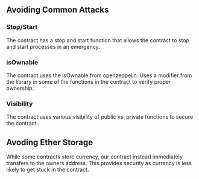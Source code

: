 ## Avoiding Common Attacks

### Stop/Start
The contract has a stop and start function that allows the contract to stop and start processes in an emergency.

### isOwnable
The contract uses the isOwnable from openzeppelin. Uses a modifier from the library in some of the functions in the contract to verify proper ownership.

### Visibility
The contract uses various visibility of public vs. private functions to secure the contract.

## Avoding Ether Storage
While some contracts store currency, our contract instead immediately transfers to the owners address. This provides security as currency is less likely to get stuck in the contract.
